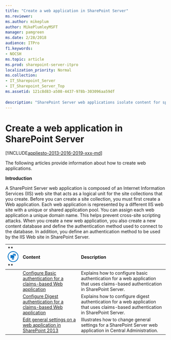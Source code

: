 ```yaml
---
title: "Create a web application in SharePoint Server"
ms.reviewer: 
ms.author: mikeplum
author: MikePlumleyMSFT
manager: pamgreen
ms.date: 2/28/2018
audience: ITPro
f1.keywords:
- NOCSH
ms.topic: article
ms.prod: sharepoint-server-itpro
localization_priority: Normal
ms.collection:
- IT_Sharepoint_Server
- IT_Sharepoint_Server_Top
ms.assetid: 121c8d83-a508-4437-978b-303096aa59df

description: "SharePoint Server web applications isolate content for specific types of users within your site collections."
---
```


# Create a web application in SharePoint Server

[!INCLUDE[appliesto-2013-2016-2019-xxx-md](../includes/appliesto-2013-2016-2019-xxx-md.md)]
  
The following articles provide information about how to create web applications.
  
 **Introduction**
  
A SharePoint Server web application is composed of an Internet Information Services (IIS) web site that acts as a logical unit for the site collections that you create. Before you can create a site collection, you must first create a Web application. Each web application is represented by a different IIS web site with a unique or shared application pool. You can assign each web application a unique domain name. This helps prevent cross-site scripting attacks. When you create a new web application, you also create a new content database and define the authentication method used to connect to the database. In addition, you define an authentication method to be used by the IIS Web site in SharePoint Server.
  
|**        ![Building blocks](../media/mod_icon_buildingblock_M.png)                 **|**Content**|**Description**|
|:-----|:-----|:-----|
||[Configure Basic authentication for a claims-based Web application](configure-basic-authentication-for-a-claims-based-web-application.md) <br/> |Explains how to configure basic authentication for a web application that uses claims-based authentication in SharePoint Server.  <br/> |
||[Configure Digest authentication for a claims-based Web application](configure-digest-authentication-for-a-claims-based-web-application.md) <br/> |Explains how to configure digest authentication for a web application that uses claims-based authentication in SharePoint Server.  <br/> |
||[Edit general settings on a web application in SharePoint 2013](edit-general-settings-on-a-web-application.md) <br/> |Illustrates how to change general settings for a SharePoint Server web application in Central Administration.  <br/> |
   

